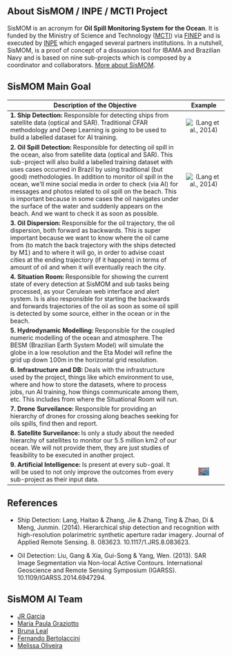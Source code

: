 ## About SisMOM / INPE / MCTI Project

SisMOM is an acronym for **Oil Spill Monitoring System for the Ocean**. It is funded by the Ministry of Science and Technology ([MCTI]()) via [FINEP]() and is executed by [INPE]() which engaged several partners institutions. In a nutshell, SisMOM, is a proof of concept of a dissuasion tool for IBAMA and Brazilian Navy and is based on nine sub-projects which is composed by a coordinator and collaborators. [More about SisMOM]().

## SisMOM Main Goal

| Description of the Objective | Example |
|-|:-:|
| **1. Ship Detection:** Responsible for detecting ships from satellite data (optical and SAR). Traditional CFAR methodology and Deep Learning is going to be used to build a labelled dataset for AI training. | <img src="https://www.researchgate.net/profile/Haitao-Lang/publication/270769959/figure/fig1/AS:613919064334338@1523381119250/Typical-samples-of-challenges-for-both-ship-detection-and-category-recognition-in.png" alt="(Lang et al., 2014)" height="100px" width="30%" /> |
| **2. Oil Spill Detection:** Responsible for detecting oil spill in the ocean, also from satellite data (optical and SAR). This sub-project will also build a labelled training dataset with uses cases occurred in Brazil by using traditional (but good) methodologies. In addition to monitor oil spill in the ocean, we'll mine social media in order to check (via AI) for messages and photos related to oil spill on the beach. This is important because in some cases the oil navigates under the surface of the water and suddenly appears on the beach. And we want to check it as soon as possible. | <img src="https://www.researchgate.net/profile/Haitao-Lang/publication/270769959/figure/fig1/AS:613919064334338@1523381119250/Typical-samples-of-challenges-for-both-ship-detection-and-category-recognition-in.png" alt="(Lang et al., 2014)" height="100px" width="30%" /> |
| **3. Oil Dispersion:** Responsible for the oil trajectory, the oil dispersion, both forward as backwards. This is super important because we want to know where the oil came from (to match the back trajectory with the ships detected by M1) and to where it will go, in order to advise coast cities at the ending trajectory (if it happens) in terms of amount of oil and when it will eventually reach the city. | |
| **4. Situation Room:** Responsible for showing the current state of every detection at SisMOM and sub tasks being processed, as your Cerulean web interface and alert system. Is is also responsible for starting the backwards and forwards trajectories of the oil as soon as some oil spill is detected by some source, either in the ocean or in the beach. | | 
| **5. Hydrodynamic Modelling:** Responsible for the coupled numeric modelling of the ocean and atmosphere. The BESM (Brazilian Earth System Model) will simulate the globe in a low resolution and the Eta Model will refine the grid up down 100m in the horizontal grid resolution. | |
| **6. Infrastructure and DB:** Deals with the infrastructure used by the project, things like which environment to use, where and how to store the datasets, where to process jobs, run AI training, how things communicate among them, etc. This includes from where the Situational Room will run. | |
| **7. Drone Surveilance:** Responsible for providing an hierarchy of drones for crossing along beaches seeking for oils spills, find then and report. | |
| **8. Satellite Surveilance:** Is only a study about the needed hierarchy of satellites to monitor our 5.5 million km2 of our ocean. We will not provide them, they are just studies of feasibility to be executed in another project. | |
| **9. Artificial Intelligence:** Is present at every sub-goal. It will be used to not only improve the outcomes from every sub-project as their input data. | <img src="/assets/img/SAM-OilSlicks.png" alt="(by JRMGarcia)" width="30%" /> |

## References

* Ship Detection: Lang, Haitao & Zhang, Jie & Zhang, Ting & Zhao, Di & Meng, Junmin. (2014). Hierarchical ship detection and recognition with high-resolution polarimetric synthetic aperture radar imagery. Journal of Applied Remote Sensing. 8. 083623. 10.1117/1.JRS.8.083623. 

* Oil Detection: Liu, Gang & Xia, Gui-Song & Yang, Wen. (2013). SAR Image Segmentation via Non-local Active Contours. International Geoscience and Remote Sensing Symposium (IGARSS). 10.1109/IGARSS.2014.6947294. 


<!-- 
SisMOM's AI Team homepage
[INPE' homepage](https://www.gov.br/inpe/pt-br)

## Coordination: Garcia
![Alt text](https://media.licdn.com/dms/image/C4E03AQHGWTSbVI0eLQ/profile-displayphoto-shrink_200_200/0/1516305289998?e=1718236800&v=beta&t=xaiBsbI7jk3lDJSdpLaUs129mpv4Q7RWkCvqDgJG12U)

HTML
| Old me | New me |
|---|---|
| <img src="http://www3.cptec.inpe.br/dimnt/wp-content/uploads/sites/3/2020/07/JOS%C3%89-ROBERTO-MOTTA-GARCIA.png" width="125" height="125"> | <img src="/img/JRMGarcia.jpeg" width="125" height="125"> |
-->

## SisMOM AI Team

*  [JR Garcia](https://github.com/Garcia-INPE)
*  [Maria Paula Graziotto](https://github.com/)
*  [Bruna Leal](https://github.com/bruezb)
*  [Fernando Bertolaccini](https://github.com/fernando-bertolaccini)
*  [Melissa Oliveira](https://github.com/)

